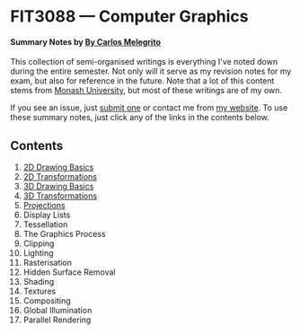 # FIT3088 — Computer Graphics
#### Summary Notes by [By Carlos Melegrito](http://mlgrto.com)

This collection of semi-organised writings is everything I've noted down during the entire semester. Not only will it serve as my revision notes for my exam, but also for reference in the future. Note that a lot of this content stems from [Monash University](http://www.monash.edu), but most of these writings are of my own.

If you see an issue, just [submit one](https://github.com/cjmlgrto/fit3088-notes/issues/new) or contact me from [my website](http://mlgrto.com/). To use these summary notes, just click any of the links in the contents below.

## Contents

1. [2D Drawing Basics](https://github.com/cjmlgrto/fit3088-notes/blob/master/notes/01-2D_drawing_basics.md)
2. [2D Transformations](https://github.com/cjmlgrto/fit3088-notes/blob/master/notes/02-2D_transformations.md)
3. [3D Drawing Basics](https://github.com/cjmlgrto/fit3088-notes/blob/master/notes/03-3D_drawing_basics.md)
4. [3D Transformations](https://github.com/cjmlgrto/fit3088-notes/blob/master/notes/04-3D_transformations.md)
5. [Projections](https://github.com/cjmlgrto/fit3088-notes/blob/master/notes/05-projections.md)
6. Display Lists
7. Tessellation
8. The Graphics Process
9. Clipping
10. Lighting
11. Rasterisation
12. Hidden Surface Removal
13. Shading
14. Textures
15. Compositing
16. Global Illumination
17. Parallel Rendering